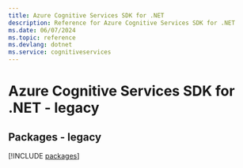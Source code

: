 ```yaml
---
title: Azure Cognitive Services SDK for .NET
description: Reference for Azure Cognitive Services SDK for .NET
ms.date: 06/07/2024
ms.topic: reference
ms.devlang: dotnet
ms.service: cognitiveservices
---
```

# Azure Cognitive Services SDK for .NET - legacy
## Packages - legacy
[!INCLUDE [packages](cognitive-services-index.md)]